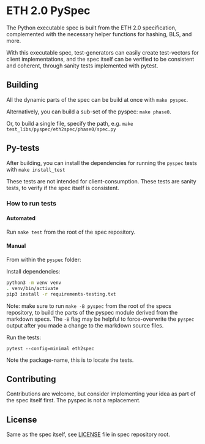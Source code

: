 # ETH 2.0 PySpec

The Python executable spec is built from the ETH 2.0 specification, 
 complemented with the necessary helper functions for hashing, BLS, and more.

With this executable spec,
 test-generators can easily create test-vectors for client implementations,
 and the spec itself can be verified to be consistent and coherent, through sanity tests implemented with pytest.


## Building

All the dynamic parts of the spec can be build at once with `make pyspec`.

Alternatively, you can build a sub-set of the pyspec: `make phase0`.

Or, to build a single file, specify the path, e.g. `make test_libs/pyspec/eth2spec/phase0/spec.py`


## Py-tests

After building, you can install the dependencies for running the `pyspec` tests with `make install_test`

These tests are not intended for client-consumption.
These tests are sanity tests, to verify if the spec itself is consistent.

### How to run tests

#### Automated

Run `make test` from the root of the spec repository.

#### Manual

From within the `pyspec` folder:

Install dependencies:
```bash
python3 -m venv venv
. venv/bin/activate
pip3 install -r requirements-testing.txt
```
Note: make sure to run `make -B pyspec` from the root of the specs repository,
 to build the parts of the pyspec module derived from the markdown specs.
The `-B` flag may be helpful to force-overwrite the `pyspec` output after you made a change to the markdown source files.

Run the tests:
```
pytest --config=minimal eth2spec
```
Note the package-name, this is to locate the tests.


## Contributing

Contributions are welcome, but consider implementing your idea as part of the spec itself first.
The pyspec is not a replacement.


## License

Same as the spec itself, see [LICENSE](../../LICENSE) file in spec repository root.
